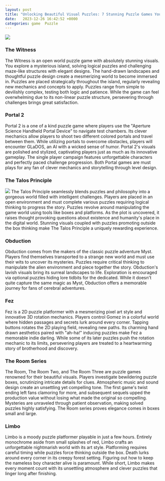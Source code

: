 ```yaml
---
layout: post
title: "Unlocking Beautiful Visual Puzzles: 7 Stunning Puzzle Games You Need to Play"
date:   2023-12-26 16:42:52 +0000
categories: game  Puzzle
---
```

![](https://gamek.mediacdn.vn/thumb_w/640/133514250583805952/2023/12/26/uzcalzxqa2hs5vllxmi5zw-1703578395376-17035783958681706585933.jpg)

### The Witness 

The Witness is an open world puzzle game with absolutely stunning visuals. You explore a mysterious island, solving logical puzzles and challenging maze-like structures with elegant designs. The hand-drawn landscapes and thoughtful puzzle design create a mesmerizing world to become immersed in. Puzzles are placed strategically throughout the island, regularly revealing new mechanics and concepts to apply. Puzzles range from simple to devilishly complex, testing both logic and patience. While the game can feel overwhelming due to its non-linear puzzle structure, persevering through challenges brings great satisfaction. 

### Portal 2

Portal 2 is a one of a kind puzzle game where players use the "Aperture Science Handheld Portal Device" to navigate test chambers. Its clever mechanics allow players to shoot two different colored portals and travel between them. While utilizing portals to overcome obstacles, players will encounter GLaDOS, an AI with a wicked sense of humor. Portal 2's visuals are polished and stylized, captivating players just as much as its innovative gameplay. The single player campaign features unforgettable characters and perfectly paced challenge progression. Both Portal games are must plays for any fan of clever mechanics and storytelling through level design.  

### The Talos Principle 

![](https://gamek.mediacdn.vn/133514250583805952/2023/12/26/photo-1703578424097-17035784242371054908923.png)
The Talos Principle seamlessly blends puzzles and philosophy into a gorgeous world filled with intelligent challenges. Players are placed in an open environment and must complete various puzzles requiring logical thinking to progress the story. Puzzles revolve around manipulating the game world using tools like boxes and platforms. As the plot is uncovered, it raises thought provoking questions about existence and humanity's place in the digital world. Stunning visuals coupled with puzzles promoting outside the box thinking make The Talos Principle a uniquely rewarding experience.

### Obduction

Obduction comes from the makers of the classic puzzle adventure Myst. Players find themselves transported to a strange new world and must use their wits to uncover its mysteries. Puzzles require critical thinking to manipulate the alien environment and piece together the story. Obduction's lavish visuals bring its surreal landscapes to life. Exploration is encouraged via optional puzzles hiding lore tidbits for the dedicated. While it doesn't quite capture the same magic as Myst, Obduction offers a memorable journey for fans of cerebral adventures.

### Fez 

Fez is a 2D puzzle platformer with a mesmerizing pixel art style and innovative 3D rotation mechanics. Players control Gomez in a colorful world where hidden passages and secrets lurk around every corner. Tapping buttons rotates the 2D playing field, revealing new paths. Its charming hand drawn aesthetics paired with "ah-ha!" inducing puzzles make Fez a memorable indie darling. While some of its later puzzles push the rotation mechanic to its limits, persevering players are treated to a heartwarming story of brotherhood and discovery.

### The Room Series

The Room, The Room Two, and The Room Three are puzzle games renowned for their beautiful visuals. Players investigate bewildering puzzle boxes, scrutinizing intricate details for clues. Atmospheric music and sound design create an unsettling yet compelling tone. The first game's twist ending left fans clamoring for more, and subsequent sequels upped the production value without losing what made the original so compelling. Mysteries are unraveled through patient observation, making solved puzzles highly satisfying. The Room series proves elegance comes in boxes small and large. 

### Limbo

Limbo is a moody puzzle platformer playable in just a few hours. Entirely monochrome aside from small splashes of red, Limbo crafts an unforgettable nightmarish world with its art style. Platforming requires careful timing while puzzles force thinking outside the box. Death lurks around every corner in its creepy forest setting. Figuring out how to keep the nameless boy character alive is paramount. While short, Limbo makes every moment count with its unsettling atmosphere and clever puzzles that linger long after finishing.